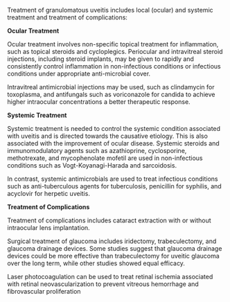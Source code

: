 Treatment of granulomatous uveitis includes local (ocular) and systemic treatment and treatment of complications:

**Ocular Treatment**

Ocular treatment involves non-specific topical treatment for inflammation, such as topical steroids and cycloplegics. Periocular and intravitreal steroid injections, including steroid implants, may be given to rapidly and consistently control inflammation in non-infectious conditions or infectious conditions under appropriate anti-microbial cover.

Intravitreal antimicrobial injections may be used, such as clindamycin for toxoplasma, and antifungals such as voriconazole for candida to achieve higher intraocular concentrations a better therapeutic response.

**Systemic Treatment**

Systemic treatment is needed to control the systemic condition associated with uveitis and is directed towards the causative etiology. This is also associated with the improvement of ocular disease. Systemic steroids and immunomodulatory agents such as azathioprine, cyclosporine, methotrexate, and mycophenolate mofetil are used in non-infectious conditions such as Vogt-Koyanagi-Harada and sarcoidosis.

In contrast, systemic antimicrobials are used to treat infectious conditions such as anti-tuberculous agents for tuberculosis, penicillin for syphilis, and acyclovir for herpetic uveitis.

**Treatment of Complications**

Treatment of complications includes cataract extraction with or without intraocular lens implantation.

Surgical treatment of glaucoma includes iridectomy, trabeculectomy, and glaucoma drainage devices. Some studies suggest that glaucoma drainage devices could be more effective than trabeculectomy for uveitic glaucoma over the long term, while other studies showed equal efficacy.

Laser photocoagulation can be used to treat retinal ischemia associated with retinal neovascularization to prevent vitreous hemorrhage and fibrovascular proliferation